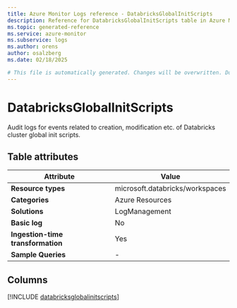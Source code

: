 ```yaml
---
title: Azure Monitor Logs reference - DatabricksGlobalInitScripts
description: Reference for DatabricksGlobalInitScripts table in Azure Monitor Logs.
ms.topic: generated-reference
ms.service: azure-monitor
ms.subservice: logs
ms.author: orens
author: osalzberg
ms.date: 02/18/2025

# This file is automatically generated. Changes will be overwritten. Do not change this file directly.
---
```


# DatabricksGlobalInitScripts

Audit logs for events related to creation, modification etc. of Databricks cluster global init scripts.


## Table attributes

|Attribute|Value|
|---|---|
|**Resource types**|microsoft.databricks/workspaces|
|**Categories**|Azure Resources|
|**Solutions**| LogManagement|
|**Basic log**|No|
|**Ingestion-time transformation**|Yes|
|**Sample Queries**|-|



## Columns
  
[!INCLUDE [databricksglobalinitscripts](~/reusable-content/ce-skilling/azure/includes/azure-monitor/reference/tables/databricksglobalinitscripts-include.md)]
